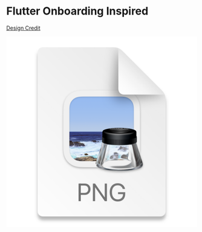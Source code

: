# Flutter Onboarding Inspired

[Design Credit](https://dribbble.com/shots/5965530-Communities-checklists-App-Onboarding-UI/attachments)

![](2022-09-12-11-49-44.png)